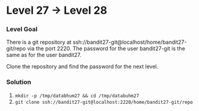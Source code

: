 # Level 27 -> Level 28

### Level Goal
There is a git repository at ssh://bandit27-git@localhost/home/bandit27-git/repo via the port 2220. The password for the user bandit27-git is the same as for the user bandit27.

Clone the repository and find the password for the next level.

### Solution
1. `mkdir -p /tmp/databhum27 && cd /tmp/databuhm27`
2. `git clone ssh://bandit27-git@localhost:2220/home/bandit27-git/repo`

